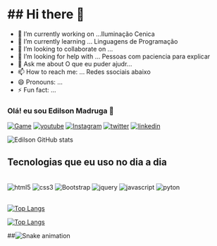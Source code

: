   #   ## Hi there 👋
            
- 🔭 I’m currently working on ...Iluminação Cenica    
- 🌱 I’m currently learning ... Linguagens de Programação
- 👯 I’m looking to collaborate on ... 
- 🤔 I’m looking for help with ... Pessoas com paciencia para explicar 
- 💬 Ask me about   O que eu puder ajudr...
- 📫 How to reach me: ... Redes ssociais abaixo
- 😄 Pronouns: ...
- ⚡ Fun fact: ...


### Olá! eu sou Edilson Madruga 🤙

[![Game](	https://img.shields.io/badge/Xbox-107C10?style=for-the-badge&logo=xbox&logoColor=white)](https://www.xbox.com)
[![youtube](https://img.shields.io/badge/YouTube-FF0000?style=for-the-badge&logo=youtube&logoColor=white)](https://www.youtube.com)
[![Instagram](https://img.shields.io/badge/Instagram-E4405F?style=for-the-badge&logo=instagram&logoColor=white)](https://www.instagram.com/edilsonomadruga/?igshid=ZDdkNTZiNTM%3D)
[![twitter](https://img.shields.io/badge/Twitter-1DA1F2?style=for-the-badge&logo=twitter&logoColor=white)](https://twitter.com/edimadruga1?t=zeKVEqzi48QEYrS1tG5BRA&s=09)
[![linkedin](https://img.shields.io/badge/LinkedIn-0077B5?style=for-the-badge&logo=linkedin&logoColor=white)](https://www.linkedin.com/in/madruga-sbt-edilson-cardoso-b13ab498)

![Edilson GitHub stats](https://github-readme-stats.vercel.app/api?username=EdilsonMadruga&show_icons=true&theme=dracula)

## Tecnologias que eu uso no dia a dia 

<div style="display: inline_block"><br/>
  <img align="center" alt="html5" src= "https://img.shields.io/badge/HTML5-E34F26?style=for-the-badge&logo=html5&logoColor=white" />
  <img align="center" alt="css3" src= "https://img.shields.io/badge/CSS3-1572B6?style=for-the-badge&logo=css3&logoColor=white" />
  <img align="center" alt="Bootstrap" src= "https://img.shields.io/badge/Bootstrap-563D7C?style=for-the-badge&logo=bootstrap&logoColor=white" />
  <img align="center" alt="jquery" src= "https://img.shields.io/badge/jQuery-0769AD?style=for-the-badge&logo=jquery&logoColor=white" />
  <img align="center" alt="javascript" src= "https://img.shields.io/badge/JavaScript-F7DF1E?style=for-the-badge&logo=javascript&logoColor=black" />
  <img align="center" alt="pyton" src= "https://img.shields.io/badge/Python-3776AB?style=for-the-badge&logo=python&logoColor=white" />
</div><br/>

[![Top Langs](https://github-readme-stats.vercel.app/api/top-langs/?username=EdilsonMadruga&langs_count=8)](https://github.com/anuraghazra/github-readme-stats)

[![Top Langs](https://github-readme-stats.vercel.app/api/top-langs/?username=EdilsonMadruga&layout=compact)](https://github.com/anuraghazra/github-readme-stats)

##![Snake animation](https://github.com/EdilsonMadruga/EdilsonMadruga/blob/output/github-contribution-grid-snake.svg)
